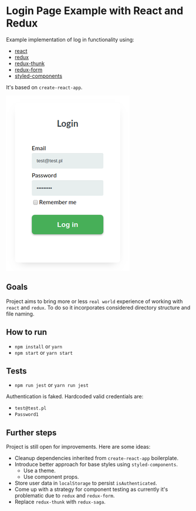 # Login Page Example with React and Redux
Example implementation of log in functionality using:
* [react](https://reactjs.org/)
* [redux](https://redux.js.org/)
* [redux-thunk](https://github.com/gaearon/redux-thunk)
* [redux-form](https://redux-form.com/)
* [styled-components](https://www.styled-components.com/)

It's based on `create-react-app`.

![](docs/images/login.png?raw=true)

## Goals

Project aims to bring more or less `real world` experience of working with `react` and `redux`. To do so it incorporates considered directory structure and file naming.

## How to run

* `npm install` or `yarn`
* `npm start` or `yarn start`

## Tests

* `npm run jest` or `yarn run jest`

Authentication is faked. Hardcoded valid credentials are:
* `test@test.pl`
* `Password1`

## Further steps

Project is still open for improvements. Here are some ideas:

* Cleanup dependencies inherited from `create-react-app` boilerplate.
* Introduce better approach for base styles using `styled-components`.
  * Use a theme.
  * Use component props.
* Store user data in `localStorage` to persist `isAuthenticated`.
* Come up with a strategy for component testing as currently it's problematic due to `redux` and `redux-form`.
* Replace `redux-thunk` with `redux-saga`.
